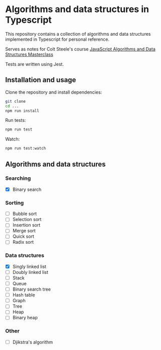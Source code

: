 # Algorithms and data structures in Typescript

This repository contains a collection of algorithms and data structures implemented in Typescript for personal reference.

Serves as notes for Colt Steele's course [JavaScript Algorithms and Data Structures Masterclass
](https://www.udemy.com/course/js-algorithms-and-data-structures-masterclass)

Tests are written using Jest.

## Installation and usage

Clone the repository and install dependencies:

```bash
git clone
cd ...
npm run install
```

Run tests:

```bash
npm run test
```

Watch:

```bash
npm run test:watch
```

## Algorithms and data structures

### Searching

- [x] Binary search

### Sorting

- [ ] Bubble sort
- [ ] Selection sort
- [ ] Insertion sort
- [ ] Merge sort
- [ ] Quick sort
- [ ] Radix sort

### Data structures

- [x] Singly linked list
- [ ] Doubly linked list
- [ ] Stack
- [ ] Queue
- [ ] Binary search tree
- [ ] Hash table
- [ ] Graph
- [ ] Tree
- [ ] Heap
- [ ] Binary heap

### Other

- [ ] Djikstra's algorithm
